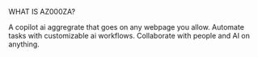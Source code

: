 WHAT IS AZ000ZA?

A copilot ai aggregrate that goes on any webpage you allow.
Automate tasks with customizable ai workflows.
Collaborate with people and AI on anything.
